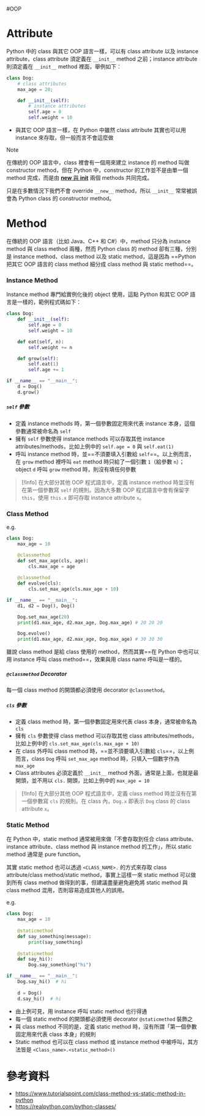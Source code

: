 #OOP 

# Attribute

Python 中的 class 與其它 OOP 語言一樣，可以有 class attribute 以及 instance attribute，class attribute 須定義在 `__init__` method 之前；instance attribute 則須定義在 `__init__` method 裡面，舉例如下：

```Python
class Dog:
    # class attributes
    max_age = 20;

    def __init__(self):
        # instance attributes
        self.age = 0
        self.weight = 10
```

- 與其它 OOP 語言一樣，在 Python 中雖然 class attribute 其實也可以用 instance 來存取，但一般而言不會這麼做

>[!Note]
>在傳統的 OOP 語言中，class 裡會有一個用來建立 instance 的 method 叫做 constructor method，但在 Python 中，constructor 的工作並不是由單一個 method 完成，而是由 [__new__ 與 __init__](</Programming Language/Python/__new__ 與 __init__.md>) 兩個 methods 共同完成。
>
>只是在多數情況下我們不會 override `__new__` method，所以 `__init__` 常常被誤會為 Python class 的 constructor method。

# Method

在傳統的 OOP 語言（比如 Java、C++ 和 C#）中，method 只分為 instance method 與 class method 兩種，然而 Python class 的 method 卻有三種，分別是 instance method、class method 以及 static method，這是因為 ==Python 把其它 OOP 語言的 class method 細分成 class method 與 static method==。

### Instance Method

Instance method 專門給實例化後的 object 使用，這點 Python 和其它 OOP 語言是一樣的，範例程式碼如下：

```Python
class Dog:
    def __init__(self):
        self.age = 0
        self.weight = 10

    def eat(self, n):
        self.weight += n

    def grow(self):
        self.eat(1)
        self.age += 1

if __name__ == "__main__":
    d = Dog()
    d.grow()
```

##### `self` 參數

- 定義 instance methods 時，第一個參數固定用來代表 instance 本身，這個參數通常被命名為 `self`
- 擁有 `self` 參數使得 instance methods 可以存取其他 instance attributes/methods，比如上例中的 `self.age = 0` 與 `self.eat(1)`
- 呼叫 instance method 時，並==不須要填入引數給 `self`==。以上例而言，在 `grow` method 裡呼叫 `eat` method 時只給了一個引數 `1`（給參數 `n`）；object `d` 呼叫 `grow` method 時，則沒有填任何參數

>[!Info]
>在大部分其他 OOP 程式語言中，定義 instance method 時並沒有在第一個參數寫 `self` 的規則。因為大多數 OOP 程式語言中會有保留字 `this`，使用 `this.x` 即可存取 instance attribute `x`。

### Class Method

e.g.

```Python
class Dog:
    max_age = 10

    @classmethod
    def set_max_age(cls, age):
        cls.max_age = age
    
    @classmethod
    def evolve(cls):
        cls.set_max_age(cls.max_age + 10)

if __name__ == "__main__":
    d1, d2 = Dog(), Dog()

    Dog.set_max_age(20)
    print(d1.max_age, d2.max_age, Dog.max_age) # 20 20 20

    Dog.evolve()
    print(d1.max_age, d2.max_age, Dog.max_age) # 30 30 30
```

雖說 class method 是給 class 使用的 method，然而其實==在 Python 中也可以用 instance 呼叫 class method==，效果與用 class name 呼叫是一樣的。

##### `@classmethod` Decorator

每一個 class method 的開頭都必須使用 decorator `@classmethod`。

##### `cls` 參數

- 定義 class method 時，第一個參數固定用來代表 class 本身，通常被命名為 `cls`
- 擁有 `cls` 參數使得 class method 可以存取其他 class attributes/methods，比如上例中的 `cls.set_max_age(cls.max_age + 10)`
- 在 class 外呼叫 class method 時，==並不須要填入引數給 `cls`==，以上例而言，class `Dog` 呼叫 `set_max_age` method 時，只填入一個數字作為 `max_age`
- Class attributes 必須定義於 `__init__` method 外面，通常是上面，也就是最開頭，並不用以 `cls.` 開頭，比如上例中的 `max_age = 10`

>[!Info]
>在大部分其他 OOP 程式語言中，定義 class method 時並沒有在第一個參數寫 `cls` 的規則。在 class 內，`Dog.x` 即表示 `Dog` class 的 class attribute `x`。

### Static Method

在 Python 中，static method 通常被用來做「不會存取到任合 class attribute、instance attribute、class method 與 instance method 的工作」，所以 static method 通常是 pure function。

其實 static method 也可以透過 `<CLASS_NAME>.` 的方式來存取 class attribute/class method/static method，事實上這樣一來 static method 可以做到所有 class method 做得到的事，但建議盡量避免避免將 static method 與 class method 混用，否則容易造成其他人的誤用。

e.g.

```Python
class Dog:
    max_age = 10
    
    @staticmethod
    def say_something(message):
        print(say_something)
    
    @staticmethod
    def say_hi():
        Dog.say_something("hi")

if __name__ == "__main__":
    Dog.say_hi()  # hi
    
    d = Dog()
    d.say_hi()  # hi
```

- 由上例可見，用 instance 呼叫 static method 也行得通
- 每一個 static method 的開頭都必須使用 decorator `@staticmethod` 裝飾之
- 與 class method 不同的是，定義 static method 時，沒有所謂「第一個參數固定用來代表 class 本身」的規則
- Static method 也可以在 class method 或 instance method 中被呼叫，其方法皆是 `<Class_name>.<static_method>()`

# 參考資料

- <https://www.tutorialspoint.com/class-method-vs-static-method-in-python>
- <https://realpython.com/python-classes/>
